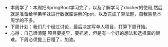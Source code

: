 - 本周学了：本周把SpringBoot学习完了，以及了解学习了docker的使用,然后就是准备给学弟学妹进行数据库讲解的ppt，以及完成了算法题，自我感觉本周学的不多。
- 下周计划：我们几个经过讨论，最后决定写单人项目，打算下周开始。
- 心得：自己很清楚 项目要提早，要抓紧，但是有一个好的想法和选择真的很难。下周必须提上日程了，加油。